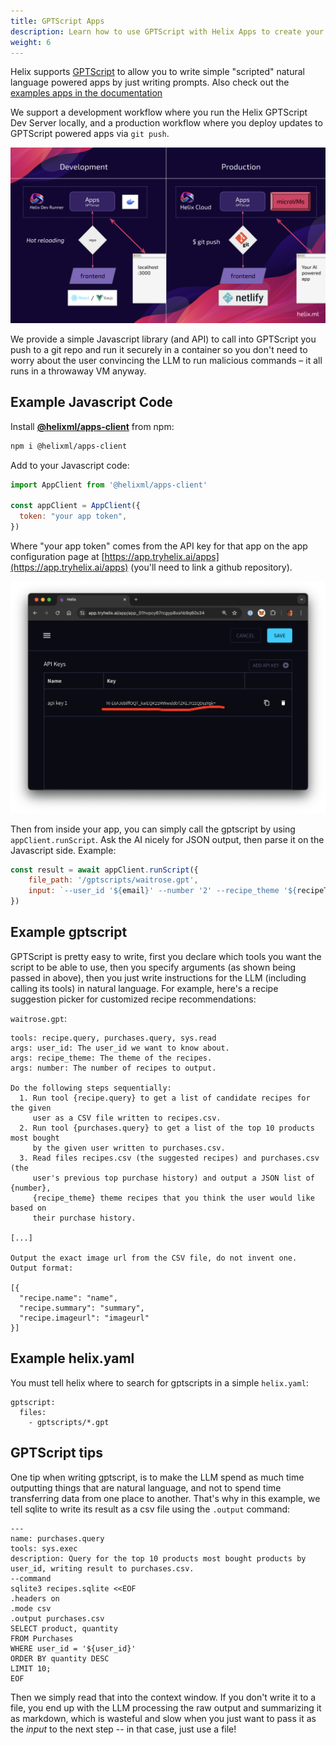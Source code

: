 ```yaml
---
title: GPTScript Apps
description: Learn how to use GPTScript with Helix Apps to create your very own AI frontend.
weight: 6
---
```


Helix supports [GPTScript](https://gptscript.ai) to allow you to write simple "scripted" natural language powered apps by just writing prompts. Also check out the [examples apps in the documentation](/helix/examples/apps/gptscript-app-recommendations/index.md)

We support a development workflow where you run the Helix GPTScript Dev Server locally, and a production workflow where you deploy updates to GPTScript powered apps via `git push`.

![](apps-01.png)

We provide a simple Javascript library (and API) to call into GPTScript you push to a git repo and run it securely in a container so you don't need to worry about the user convincing the LLM to run malicious commands – it all runs in a throwaway VM anyway.

## Example Javascript Code

Install **[@helixml/apps-client](https://www.npmjs.com/package/@helixml/apps-client)** from npm:

```bash
npm i @helixml/apps-client
```

Add to your Javascript code:

```js
import AppClient from '@helixml/apps-client'

const appClient = AppClient({
  token: "your app token",
})
```

Where "your app token" comes from the API key for that app on the app configuration page at [https://app.tryhelix.ai/apps](https://app.tryhelix.ai/apps) (you'll need to link a github repository).

![](apps-03.png)

Then from inside your app, you can simply call the gptscript by using `appClient.runScript`. Ask the AI nicely for JSON output, then parse it on the Javascript side. Example:

```js
const result = await appClient.runScript({
    file_path: '/gptscripts/waitrose.gpt',
    input: `--user_id '${email}' --number '2' --recipe_theme '${recipeTheme}'`,
})
```

## Example gptscript

GPTScript is pretty easy to write, first you declare which tools you want the script to be able to use, then you specify arguments (as shown being passed in above), then you just write instructions for the LLM (including calling its tools) in natural language. For example, here's a recipe suggestion picker for customized recipe recommendations:

`waitrose.gpt`:
```
tools: recipe.query, purchases.query, sys.read
args: user_id: The user_id we want to know about.
args: recipe_theme: The theme of the recipes.
args: number: The number of recipes to output.

Do the following steps sequentially:
  1. Run tool {recipe.query} to get a list of candidate recipes for the given
     user as a CSV file written to recipes.csv.
  2. Run tool {purchases.query} to get a list of the top 10 products most bought
     by the given user written to purchases.csv.
  3. Read files recipes.csv (the suggested recipes) and purchases.csv (the
     user's previous top purchase history) and output a JSON list of {number},
     {recipe_theme} theme recipes that you think the user would like based on
     their purchase history.

[...]

Output the exact image url from the CSV file, do not invent one. Output format:

[{
  "recipe.name": "name",
  "recipe.summary": "summary",
  "recipe.imageurl": "imageurl"
}]
```

<!-- TODO: write docs for apps/gptscript API -->

## Example helix.yaml

You must tell helix where to search for gptscripts in a simple `helix.yaml`:
```
gptscript:
  files:
    - gptscripts/*.gpt
```

## GPTScript tips

One tip when writing gptscript, is to make the LLM spend as much time outputting things that are natural language, and not to spend time transferring data from one place to another. That's why in this example, we tell sqlite to write its result as a csv file using the `.output` command:
```
---
name: purchases.query
tools: sys.exec
description: Query for the top 10 products most bought products by user_id, writing result to purchases.csv.
--command
sqlite3 recipes.sqlite <<EOF
.headers on
.mode csv
.output purchases.csv
SELECT product, quantity
FROM Purchases
WHERE user_id = '${user_id}'
ORDER BY quantity DESC
LIMIT 10;
EOF
```
Then we simply read that into the context window. If you don't write it to a file, you end up with the LLM processing the raw output and summarizing it as markdown, which is wasteful and slow when you just want to pass it as the _input_ to the next step -- in that case, just use a file!